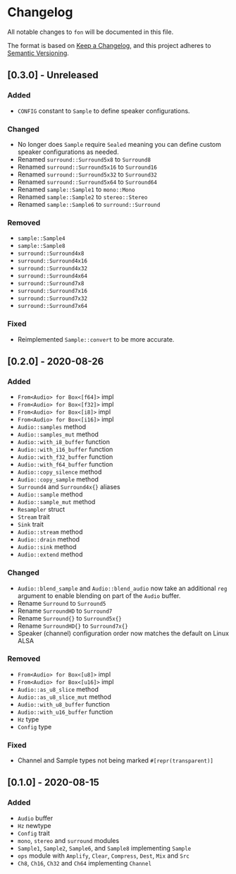# Changelog
All notable changes to `fon` will be documented in this file.

The format is based on [Keep a Changelog](https://keepachangelog.com/en/1.0.0/),
and this project adheres to [Semantic Versioning](https://github.com/AldaronLau/semver).

## [0.3.0] - Unreleased
### Added
 - `CONFIG` constant to `Sample` to define speaker configurations.

### Changed
 - No longer does `Sample` require `Sealed` meaning you can define custom
   speaker configurations as needed.
 - Renamed `surround::Surround5x8` to `Surround8`
 - Renamed `surround::Surround5x16` to `Surround16`
 - Renamed `surround::Surround5x32` to `Surround32`
 - Renamed `surround::Surround5x64` to `Surround64`
 - Renamed `sample::Sample1` to `mono::Mono`
 - Renamed `sample::Sample2` to `stereo::Stereo`
 - Renamed `sample::Sample6` to `surround::Surround`

### Removed
 - `sample::Sample4`
 - `sample::Sample8`
 - `surround::Surround4x8`
 - `surround::Surround4x16`
 - `surround::Surround4x32`
 - `surround::Surround4x64`
 - `surround::Surround7x8`
 - `surround::Surround7x16`
 - `surround::Surround7x32`
 - `surround::Surround7x64`

### Fixed
 - Reimplemented `Sample::convert` to be more accurate.

## [0.2.0] - 2020-08-26
### Added
 - `From<Audio> for Box<[f64]>` impl
 - `From<Audio> for Box<[f32]>` impl
 - `From<Audio> for Box<[i8]>` impl
 - `From<Audio> for Box<[i16]>` impl
 - `Audio::samples` method
 - `Audio::samples_mut` method
 - `Audio::with_i8_buffer` function
 - `Audio::with_i16_buffer` function
 - `Audio::with_f32_buffer` function
 - `Audio::with_f64_buffer` function
 - `Audio::copy_silence` method
 - `Audio::copy_sample` method
 - `Surround4` and `Surround4x{}` aliases
 - `Audio::sample` method
 - `Audio::sample_mut` method
 - `Resampler` struct
 - `Stream` trait
 - `Sink` trait
 - `Audio::stream` method
 - `Audio::drain` method
 - `Audio::sink` method
 - `Audio::extend` method

### Changed
 - `Audio::blend_sample` and `Audio::blend_audio` now take an additional `reg`
   argument to enable blending on part of the `Audio` buffer.
 - Rename `Surround` to `Surround5`
 - Rename `SurroundHD` to `Surround7`
 - Rename `Surround{}` to `Surround5x{}`
 - Rename `SurroundHD{}` to `Surround7x{}`
 - Speaker (channel) configuration order now matches the default on Linux ALSA

### Removed
 - `From<Audio> for Box<[u8]>` impl
 - `From<Audio> for Box<[u16]>` impl
 - `Audio::as_u8_slice` method
 - `Audio::as_u8_slice_mut` method
 - `Audio::with_u8_buffer` function
 - `Audio::with_u16_buffer` function
 - `Hz` type
 - `Config` type

### Fixed
 - Channel and Sample types not being marked `#[repr(transparent)]`

## [0.1.0] - 2020-08-15
### Added
 - `Audio` buffer
 - `Hz` newtype
 - `Config` trait
 - `mono`, `stereo` and `surround` modules
 - `Sample1`, `Sample2`, `Sample6`, and `Sample8` implementing `Sample`
 - `ops` module with `Amplify`, `Clear`, `Compress`, `Dest`, `Mix` and `Src`
 - `Ch8`, `Ch16`, `Ch32` and `Ch64` implementing `Channel`
